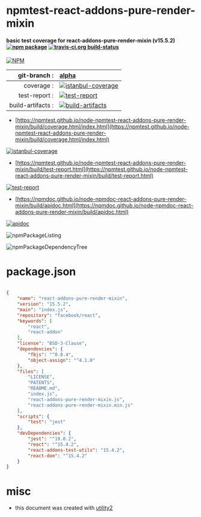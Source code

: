 # npmtest-react-addons-pure-render-mixin

#### basic test coverage for  react-addons-pure-render-mixin (v15.5.2)  [![npm package](https://img.shields.io/npm/v/npmtest-react-addons-pure-render-mixin.svg?style=flat-square)](https://www.npmjs.org/package/npmtest-react-addons-pure-render-mixin) [![travis-ci.org build-status](https://api.travis-ci.org/npmtest/node-npmtest-react-addons-pure-render-mixin.svg)](https://travis-ci.org/npmtest/node-npmtest-react-addons-pure-render-mixin)

####

[![NPM](https://nodei.co/npm/react-addons-pure-render-mixin.png?downloads=true&downloadRank=true&stars=true)](https://www.npmjs.com/package/react-addons-pure-render-mixin)

| git-branch : | [alpha](https://github.com/npmtest/node-npmtest-react-addons-pure-render-mixin/tree/alpha)|
|--:|:--|
| coverage : | [![istanbul-coverage](https://npmtest.github.io/node-npmtest-react-addons-pure-render-mixin/build/coverage.badge.svg)](https://npmtest.github.io/node-npmtest-react-addons-pure-render-mixin/build/coverage.html/index.html)|
| test-report : | [![test-report](https://npmtest.github.io/node-npmtest-react-addons-pure-render-mixin/build/test-report.badge.svg)](https://npmtest.github.io/node-npmtest-react-addons-pure-render-mixin/build/test-report.html)|
| build-artifacts : | [![build-artifacts](https://npmtest.github.io/node-npmtest-react-addons-pure-render-mixin/glyphicons_144_folder_open.png)](https://github.com/npmtest/node-npmtest-react-addons-pure-render-mixin/tree/gh-pages/build)|

- [https://npmtest.github.io/node-npmtest-react-addons-pure-render-mixin/build/coverage.html/index.html](https://npmtest.github.io/node-npmtest-react-addons-pure-render-mixin/build/coverage.html/index.html)

[![istanbul-coverage](https://npmtest.github.io/node-npmtest-react-addons-pure-render-mixin/build/screenCapture.buildCi.browser.%252Ftmp%252Fbuild%252Fcoverage.lib.html.png)](https://npmtest.github.io/node-npmtest-react-addons-pure-render-mixin/build/coverage.html/index.html)

- [https://npmtest.github.io/node-npmtest-react-addons-pure-render-mixin/build/test-report.html](https://npmtest.github.io/node-npmtest-react-addons-pure-render-mixin/build/test-report.html)

[![test-report](https://npmtest.github.io/node-npmtest-react-addons-pure-render-mixin/build/screenCapture.buildCi.browser.%252Ftmp%252Fbuild%252Ftest-report.html.png)](https://npmtest.github.io/node-npmtest-react-addons-pure-render-mixin/build/test-report.html)

- [https://npmdoc.github.io/node-npmdoc-react-addons-pure-render-mixin/build/apidoc.html](https://npmdoc.github.io/node-npmdoc-react-addons-pure-render-mixin/build/apidoc.html)

[![apidoc](https://npmdoc.github.io/node-npmdoc-react-addons-pure-render-mixin/build/screenCapture.buildCi.browser.%252Ftmp%252Fbuild%252Fapidoc.html.png)](https://npmdoc.github.io/node-npmdoc-react-addons-pure-render-mixin/build/apidoc.html)

![npmPackageListing](https://npmtest.github.io/node-npmtest-react-addons-pure-render-mixin/build/screenCapture.npmPackageListing.svg)

![npmPackageDependencyTree](https://npmtest.github.io/node-npmtest-react-addons-pure-render-mixin/build/screenCapture.npmPackageDependencyTree.svg)



# package.json

```json

{
    "name": "react-addons-pure-render-mixin",
    "version": "15.5.2",
    "main": "index.js",
    "repository": "facebook/react",
    "keywords": [
        "react",
        "react-addon"
    ],
    "license": "BSD-3-Clause",
    "dependencies": {
        "fbjs": "^0.8.4",
        "object-assign": "^4.1.0"
    },
    "files": [
        "LICENSE",
        "PATENTS",
        "README.md",
        "index.js",
        "react-addons-pure-render-mixin.js",
        "react-addons-pure-render-mixin.min.js"
    ],
    "scripts": {
        "test": "jest"
    },
    "devDependencies": {
        "jest": "^19.0.2",
        "react": "^15.4.2",
        "react-addons-test-utils": "15.4.2",
        "react-dom": "^15.4.2"
    }
}
```



# misc
- this document was created with [utility2](https://github.com/kaizhu256/node-utility2)

